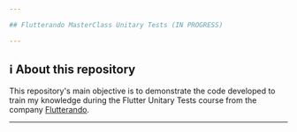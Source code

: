 ```yaml
---

## Flutterando MasterClass Unitary Tests (IN PROGRESS)

---
```


## ℹ️ About this repository

This repository's main objective is to demonstrate the code developed to train my knowledge during the Flutter Unitary Tests course from the company [Flutterando](https://masterclass.flutterando.com.br/public/products/94222fd5-92e5-4890-8e87-455ef4346858).

---
